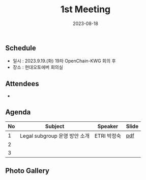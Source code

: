 ﻿---
title: "1st Meeting"
linkTitle: "Legal SG 1st Meeting"
weight: 1
date: 2023-08-18
type: docs
description: >
  Legal SG 1st Meeting 
---

## Schedule

* 일시 : 2023.9.19.(화) 19차 OpenChain-KWG 회의 후
* 장소 : 현대오토에버 회의실

## Attendees
* 

## Agenda
| No | Subject           | Speaker | Slide |
|----|-----------------|------|------|
| 1  | Legal subgroup 운영 방안 소개   | ETRI 박정숙  |  [pdf](LegalSubgroup_1차회의발표.pdf) |
| 2  |      | 	    |   |
| 3  |      | 	    |   |

## Photo Gallery

<div ><span class="image fit">
</span></div>
